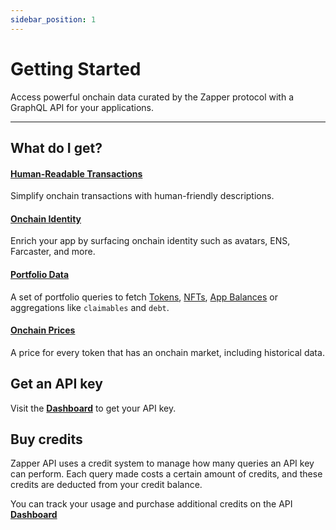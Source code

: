 ```yaml
---
sidebar_position: 1
---
```



# Getting Started


Access powerful onchain data curated by the Zapper protocol with a GraphQL API for your applications.

---

## What do I get?

#### [Human-Readable Transactions](/docs/api-intro/human-readable-transactions)

Simplify onchain transactions with human-friendly descriptions.

#### [Onchain Identity](/docs/api-intro/onchain-identity)

Enrich your app by surfacing onchain identity such as avatars, ENS, Farcaster, and more.


#### [Portfolio Data](/docs/api-intro/portfolio)

A set of portfolio queries to fetch [Tokens](/docs/api-intro/token-balances), [NFTs](/docs/api-intro/nft-balances), [App Balances](/docs/api-intro/app-balances) or aggregations like `claimables` and `debt`.


#### [Onchain Prices](/docs/api-intro/app-balances)

A price for every token that has an onchain market, including historical data. 

## Get an API key

Visit the **[Dashboard](/dashboard)** to get your API key.

## Buy credits

Zapper API uses a credit system to manage how many queries an API key can perform. Each query made costs a certain amount of credits, and these credits are deducted from your credit balance.

You can track your usage and purchase additional credits on the API **[Dashboard](/dashboard)**
